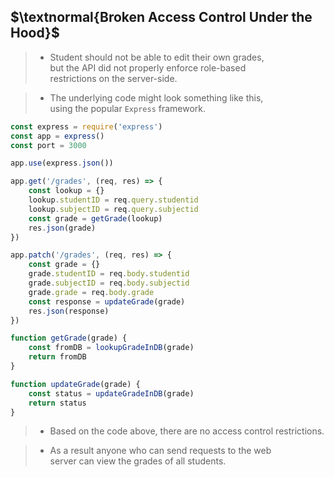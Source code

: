 ## $\textnormal{Broken Access Control Under the Hood}$

> - Student should not be able to edit their own grades, <br />
    but the API did not properly enforce role-based <br />
    restrictions on the server-side.

> - The underlying code might look something like this, <br />
    using the popular `Express` framework.

```typescript
const express = require('express')
const app = express()
const port = 3000

app.use(express.json())

app.get('/grades', (req, res) => {
    const lookup = {}
    lookup.studentID = req.query.studentid
    lookup.subjectID = req.query.subjectid
    const grade = getGrade(lookup)
    res.json(grade)
})

app.patch('/grades', (req, res) => {
    const grade = {}
    grade.studentID = req.body.studentid
    grade.subjectID = req.body.subjectid
    grade.grade = req.body.grade
    const response = updateGrade(grade)
    res.json(response)
})

function getGrade(grade) {
    const fromDB = lookupGradeInDB(grade)
    return fromDB
}

function updateGrade(grade) {
    const status = updateGradeInDB(grade)
    return status
}
```

> - Based on the code above, there are no access control restrictions.

> - As a result anyone who can send requests to the web <br />
    server can view the grades of all students.
